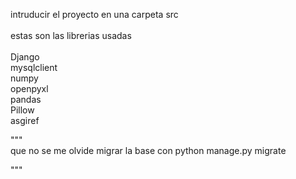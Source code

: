 intruducir el proyecto en una carpeta src <br>
 <br>
estas son las librerias usadas <br>
 <br>
Django  <br>
mysqlclient <br>
numpy <br>
openpyxl <br>
pandas <br>
Pillow <br>
asgiref <br>

"""  
que no se me olvide migrar la base con python manage.py migrate


"""

